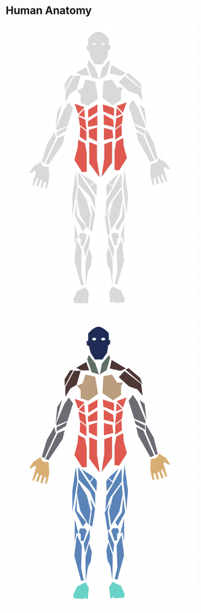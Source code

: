 # Human Anatomy

![Adult Anatomy](images/adult-anatomy.png?raw=true)

![Adult Anatomy Colored](images/adult-anatomy-colored.png?raw=true)